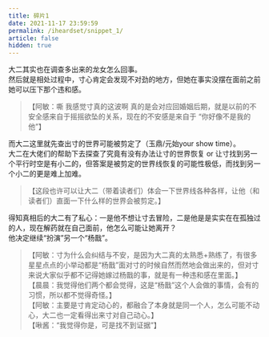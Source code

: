 ```yaml
---
title: 碎片1
date: 2021-11-17 23:59:59
permalink: /iheardset/snippet_1/
article: false
hidden: true
---
```


大二其实也在调查多出来的龙女怎么回事。  
然后就是相处过程中，寸心肯定会发现不对劲的地方，但她在事实没摆在面前之前她可以压下那个违和感。
> 【阿敏：嘶 我感觉寸真的这波啊 真的是会对应回婚姻后期，就是以前的不安全感来自于摇摇欲坠的关系，现在的不安感是来自于 “你好像不是我的他”】

而大二这里就先查出寸的世界可能被剪定了（玉鼎/元始your show time）。  
大二在大佬们的帮助下去探查了究竟有没有办法让寸的世界恢复 or 让寸找到另一个平行时空是有小二的，但答案是被剪定的世界线恢复的可能性极低，而找到另一个小二的更是难上加难。
> 【这段也许可以让大二（带着读者们）体会一下世界线各种各样，让他（和读者们）直面一下什么样的世界会被剪定。】

得知真相后的大二有了私心：一是他不想让寸去冒险，二是他是是实实在在孤独过的人，现在解药就在自己面前，他怎么可能让她离开？  
他决定继续“扮演”另一个“杨戬”。
> 【阿敏：寸为什么会纠结与不安，是因为大二真的太熟悉+熟练了，有很多星星点点的小举动都是“杨戬”面对寸的时候自然而然地会做出来的，但对寸来说大家似乎都不记得她嫁过杨戬的事，就是有一种违和感在里面。】  
> 【晨晨：我觉得他们两个都会觉得，这是“杨戬”这个人会做的事情，会有的习惯，所以都不觉得奇怪。】  
> 【阿敏：主要是寸肯定动心的，都融合了本身就是同一个人，怎么可能不动心，大二也一定看得出来寸对自己动心。】  
> 【啾酱：“我觉得你是，可是找不到证据”】
